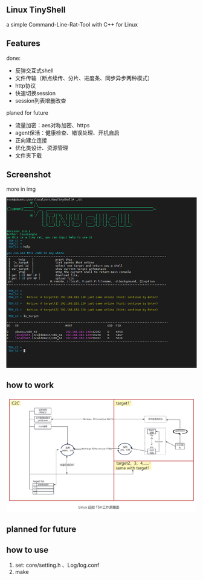 ## Linux TinyShell

a simple Command-Line-Rat-Tool with C++ for Linux

## Features

done:

* 反弹交互式shell
* 文件传输（断点续传、分片、进度条、同步异步两种模式）
* http协议
* 快速切换session
* session列表增删改查



planed for future

* 流量加密：aes对称加密、https
* agent保活：健康检查、错误处理、开机自启
* 正向建立连接
* 优化类设计、资源管理
* 文件夹下载



## Screenshot

more in img

![](https://github.com/liu-9969/TSH/blob/main/img/CC%E6%8E%A7%E5%88%B6%E5%8F%B01.png)

## how to work

![](https://github.com/liu-9969/TSH/blob/main/img/Linux%20%E8%BF%9C%E6%8E%A7TSH%E5%B7%A5%E4%BD%9C%E5%8E%9F%E7%90%86%E5%9B%BE.png)

## planned for future



## how to use

1. set: core/setting.h 、Log/log.conf
2. make
